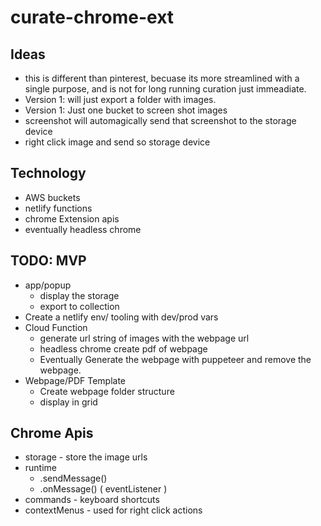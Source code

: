 # curate-chrome-ext

##  Ideas
- this is different than pinterest, becuase its more streamlined with a single purpose, and is not for long running curation just immeadiate.
- Version 1: will just export a folder with images.
- Version 1: Just one bucket to screen shot images
- screenshot will automagically send that screenshot to the storage device
- right click image and send so storage device

##  Technology 
- AWS buckets
- netlify functions
- chrome Extension apis
- eventually headless chrome


## TODO: MVP

- app/popup
  - display the storage
  -    export to collection
- Create a netlify env/ tooling with dev/prod vars
- Cloud Function
  - generate url string of images with the webpage url
  - headless chrome create pdf of webpage
  - Eventually Generate the webpage with puppeteer and remove the webpage.
- Webpage/PDF Template
  - Create webpage folder structure
  - display in grid


## Chrome Apis
- storage - store the image urls 
- runtime
  - .sendMessage()
  - .onMessage() ( eventListener )
- commands - keyboard shortcuts
- contextMenus - used for right click actions